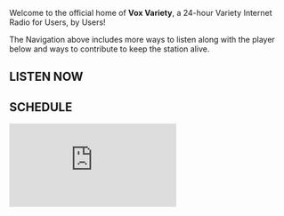 Welcome to the official home of **Vox Variety**, a 24-hour Variety Internet Radio for Users, by Users!

The Navigation above includes more ways to listen along with the player below and ways to contribute to keep the station alive.

<div class="container-fluid"><div class="row"><div class="col-md-4"><h2 id="listen-now">LISTEN NOW</h2><div class="radionomy-player"></div></div><div class="col-md-8"><h2 id="listen-now">SCHEDULE</h2><div class="embed-responsive embed-responsive-16by9"><iframe class="tkf-em-cal" scrolling="no" class="embed-responsive-item" style="border-width:0;background-color:transparent" src="https://tockify.com/em/voxvariety"><a href="https://tockify.com/voxvariety">Vox Variety Schedule</a></iframe></div></div></div></div>

<script>(function (win, doc, script, source, objectName) { (win.RadionomyPlayerObject = win.RadionomyPlayerObject || []).push(objectName); win[objectName] = win[objectName] || function (k, v) { (win[objectName].parameters = win[objectName].parameters || { src: source, version: '1.1' })[k] = v; }; var js, rjs = doc.getElementsByTagName(script)[0]; js = doc.createElement(script); js.async = 1; js.src = source; rjs.parentNode.insertBefore(js, rjs); }(window, document, 'script', 'https://www.radionomy.com/js/radionomy.player.js', 'radplayer'));
radplayer('url', 'voxvariety');
radplayer('type', 'medium');
radplayer('autoplay', '0');
radplayer('volume', '50');
radplayer('color1', '#000000');
radplayer('color2', '#ffffff');
</script>

<!-- tockify-button-start -->
<script type="text/javascript">
// <![CDATA[
var _tkf_opta=_tkf_opta||[];_tkf_opta.push({"v":2,"name":"voxvariety","position":"right","text":"Schedule","size":"large","color":"light","offset":200,"mobile":{"background":"light"}});
(function() {var d=document;var tk=d.createElement("script");tk.type="text/javascript";tk.async="true";tk.id="tkf_embed";tk.src="https://public.tockify.com/browser/embed.js";var s = d.getElementsByTagName("script")[0];s.parentNode.insertBefore(tk, s);})();
// ]]>
</script>
<!-- tockify-button-end -->
